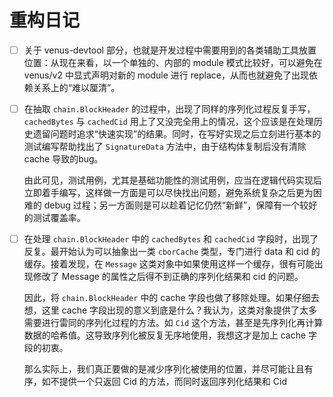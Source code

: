 # 重构日记

- [ ] 关于 venus-devtool 部分，也就是开发过程中需要用到的各类辅助工具放置位置：从现在来看，以一个单独的、内部的 module 模式比较好，可以避免在 venus/v2 中显式声明对新的 module 进行 replace，从而也就避免了出现依赖关系上的“难以厘清”。

- [ ] 在抽取 `chain.BlockHeader` 的过程中，出现了同样的序列化过程反复手写， `cachedBytes` 与 `cachedCid` 用上了又没完全用上的情况，这个应该是在处理历史遗留问题时追求“快速实现”的结果。同时，在写好实现之后立刻进行基本的测试编写帮助找出了 `SignatureData` 方法中，由于结构体复制后没有清除 cache 导致的bug。

    由此可见，测试用例，尤其是基础功能性的测试用例，应当在逻辑代码实现后立即着手编写，这样做一方面是可以尽快找出问题，避免系统复杂之后更为困难的 debug 过程；另一方面则是可以趁着记忆仍然“新鲜”，保障有一个较好的测试覆盖率。

- [ ] 在处理 `chain.BlockHeader` 中的 `cachedBytes` 和 `cachedCid` 字段时，出现了反复。最开始认为可以抽象出一类 `cborCache` 类型，专门进行 data 和 cid 的缓存。接着发现，在 `Message` 这类对象中如果使用这样一个缓存，很有可能出现修改了 Message 的属性之后得不到正确的序列化结果和 cid 的问题。

    因此，将 `chain.BlockHeader` 中的 cache 字段也做了移除处理。如果仔细去想，这里 cache 字段出现的意义到底是什么？我认为，这类对象提供了太多需要进行雷同的序列化过程的方法。如 `Cid` 这个方法，甚至是先序列化再计算数据的哈希值。这导致序列化被反复无序地使用，我想这才是加上 cache 字段的初衷。

	那么实际上，我们真正要做的是减少序列化被使用的位置，并尽可能让且有序，如不提供一个只返回 Cid 的方法，而同时返回序列化结果和 Cid
